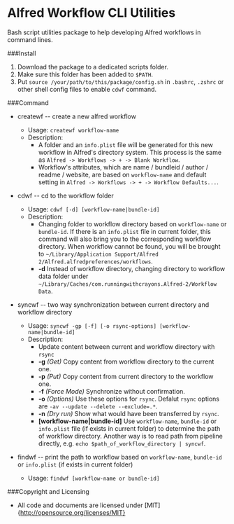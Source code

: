 # Alfred Workflow CLI Utilities

Bash script utilities package to help developing Alfred workflows in command lines.


###Install
1. Download the package to a dedicated scripts folder. 
2. Make sure this folder has been added to `$PATH`.
3. Put `source /your/path/to/this/package/config.sh` in `.bashrc`, `.zshrc` or other shell config files to enable `cdwf` command.

###Command
* createwf -- create a new alfred workflow
	* Usage: `createwf workflow-name`
	* Description: 
		* A folder and an `info.plist` file will be generated for this new workflow in Alfred's directory system. This process is the same as `Alfred -> Workflows -> + -> Blank Workflow`.
		* Workflow's attributes, which are name / bundleid / author / readme / website, are based on `workflow-name` and default setting in `Alfred -> Workflows -> + -> Workflow Defaults...`.
		
* cdwf -- cd to the workflow folder
	* Usage: `cdwf [-d] [workflow-name|bundle-id]`
	* Description: 
		* Changing folder to workflow directory based on `workflow-name` or `bundle-id`. If there is an `info.plist` file in current folder, this command will also bring you to the corresponding workflow directory. When workflow cannot be found, you will be brought to `~/Library/Application Support/Alfred 2/Alfred.alfredpreferences/workflows`.
		* **-d** Instead of workflow directory, changing directory to workflow data folder under `~/Library/Caches/com.runningwithcrayons.Alfred-2/Workflow Data`.
		
* syncwf -- two way synchronization between current directory and workflow directory
	* Usage: `syncwf -gp [-f] [-o rsync-options] [workflow-name|bundle-id]`
	* Description: 
		* Update content between current and workflow directory with `rsync`
		* **-g** _(Get)_ Copy content from workflow directory to the current one.
		* **-p** _(Put)_ Copy content from current directory to the workflow one.
		* **-f** _(Force Mode)_ Synchronize without confirmation.
		* **-o** _(Options)_ Use these options for `rsync`. Defalut `rsync` options  are `-av --update --delete --exclude=.*`.
		* **-n** _(Dry run)_ Show what would have been transferred by `rsync`.
		* **[workflow-name|bundle-id]** Use `workflow-name`, `bundle-id` or `info.plist` file (if exists in current folder) to determine the path of workflow directory. Another way is to read path from pipeline directly, e.g. `echo $path_of_workflow_directory | syncwf`.
		
* findwf -- print the path to workflow based on `workflow-name`, `bundle-id` or `info.plist` (if exists in current folder)
	* Usage: `findwf [workflow-name or bundle-id]` 

###Copyright and Licensing

* All code and documents are licensed under [MIT]{http://opensource.org/licenses/MIT}
